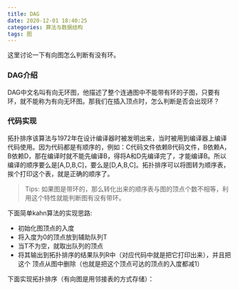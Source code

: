```yaml
---
title: DAG
date: 2020-12-01 18:40:25
categories: 算法与数据结构
tags: 图
---
```


这里讨论一下有向图怎么判断有没有环。

### DAG介绍

DAG中文名叫有向无环图，他描述了整个连通图中不能带有环的子图，只要有环，就不能称为有向无环图。那我们在插入顶点时，怎么判断是否会出现环？

### 代码实现

拓扑排序该算法与1972年在设计编译器时被发明出来，当时被用到编译器上编译代码使用。因为代码都是有顺序的，例如：C代码文件依赖B代码文件，B依赖A，B依赖D，那在编译时就不能先编译B，得将A和D先编译完了，才能编译B。所以编译的顺序要么是[A,D,B,C]，要么是[D,A,B,C]。拓扑排序可以将图转为顺序表，挨个打印这个表，就是正确的顺序了。

> Tips: 如果图是带环的，那么转化出来的顺序表与图的顶点个数不相等，利用这个特性就能判断图有没有带环。

下面简单kahn算法的实现思路:

* 初始化图顶点的入度
* 将入度为0的顶点放到辅助队列T
* 当T不为空，就取出队列的顶点
* 将其输出到拓扑排序的结果队列R中（对应代码中就是把它打印出来），并且把这个 顶点从图中删除（也就是把这个顶点可达的顶点的⼊度都减1）

下面实现拓扑排序（有向图是用邻接表的方式存储）：


```java


```



